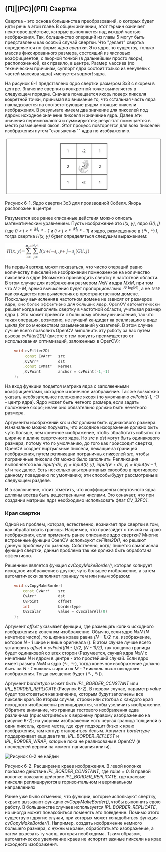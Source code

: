 ## (П]|(РС)|(РП) Свертка

Свертка - это основа большинства преобразований, о которых будет идти речь в этой главе. В общем значении, этот термин означает некоторое действие, которые выполняется над каждой частью изображения. Так, большинство операций из главы 5 могут быть представлены как особый случай свертки. Что "делает" свертка определяется по форме *ядра свертки*. Это ядро, по существу, только массив фиксированного размера, состоящий из числовых коэффициентов, с якорной точкой (в дальнейшем просто якорь), расположенной, как правило, в центре. Размер массива (по техническим причинам, суппорт ядра состоит только из ненулевых частей массива ядра) именуется *support* ядра.

На рисунок 6-1 представлено ядро свертки размером 3x3 с якорем в центре. Значение свертки в конкретной точке вычисляется в следующем порядке. Сначала помещается якорь поверх пикселя кокретной точки, принимая во внимание то, что остальная часть ядра накладывается на соответствующие рядом стоящие пиксели изображения. В результате имеем два значение для пикселей под ядром: исходное значение пикселя и значение ядра. Далее эти значения перемножаются и суммируются; результат помещается в место размещения якоря. Этот процесс повторяется для всех пикселей изображения путем "скольжения"" ядра по изображению.

![Рисунок 6-1 не найден](Images/Pic_6_1.jpg)

Рисунок 6-1. Ядро свертки 3x3 для производной Собеля. Якорь расположен в центре

Разумеется все ранее описанные действия можно описать математическим уравнением. Пусть изображение это *I(x, y)*, ядро *G(i, j)* (где *0 < i < * ![Формула 6-1 не найдена](Images/Frml_6_1.jpg) * - 1* и *0 < j < * ![Формула 6-2 не найдена](Images/Frml_6_2.jpg) * - 1*) и ядро, размещенное в *(![Формула 6-3 не найдена](Images/Frml_6_3.jpg), ![Формула 6-4 не найдена](Images/Frml_6_4.jpg))*, тогда свертка *H(x, y)* будет определяться следущим выражением:

![Формула 6-5 не найдена](Images/Frml_6_5.jpg)

На первый взгляд может показаться, что число операций равно количеству пикселей на изображении помноженное на количество пикселей в ядре (Возможно производить свертку в частотной области. В этом случае для изображения размером *NxN* и ядра *MxM*, при том что *N > M*, время вычисления будет пропорционально ![Формула 6-6 не найдена](Images/Frml_6_6.jpg), а не ![Формула 6-7 не найдена](Images/Frml_6_7.jpg) как ожидается при вычислениях в пространственном домене. Поскольку вычисления в частотном домене не зависят от размеров ядра, оно более эффективно для больших ядер. OpenCV автоматически решает когда выполнять свертку в частотной области, учитывая размер ядра.). Это может привести к большому объему вычислений, так что такая операция, возможно, не лучший кандидат на реализацию в виде цикла *for* со множеством разыменований указателей. В этом случае лучше всего позволить OpenCV выполнить эту работу за вас путем вызова *cvFilter2D()* (вместе с тем полуить преимущество от использования оптимизаций, заложенных в OpenCV):

```cpp
	void cvFilter2D(
		 const CvArr* 	src
		,CvArr* 		dst
		,const CvMat* 	kernel
		,CvPoint 		anchor = cvPoint(-1,-1)
	);
```

На вход функции подается матрика ядра с заполненными коэффициентами, исходное и конечное изображение. Так же возможно указать необязательное положение якоря (по умолчанию *cvPoint(-1, -1)* - центр ядра). Ядро может быть четного размера, если задать положение якоря; иначе оно обязательно должно быть нечетного размера.

Аргументы изображений *src* и *dst* должны быть одинакового размера. Изначально можно подумать, что исходное изображение должно быть чуть больше, чем конечное изображение, чтобы обработать избыток по ширине и длине сверточного ядра. Но *src* и *dst* могут быть одинакового размера, потому что по умолчанию, до того как происходит свертка, OpenCV создает виртуальные пиксели, лежащие за границей изображения, путем репликации пограничных пикселей *src*, чтобы пограничные пиксели *dst* можно было заполнить. Репликация выполняется как *input(-dx, y) = input(0, y)*, *input(w + dx, y) = input(w – 1, y)* и так далее. Есть несколько альтернативных способов в противовес данному поведению по умолчанию; эти способы будут рассмотрены в следующем разделе.

И в заключение, стоит отметить, что коэффициенты сверточного ядра должны всегда быть вещественными числами. Это означает, что при создании матрицы ядра необходимо использовать флаг *CV_32FC1*. 

### Края свертки

Одной из проблем, которая, естественно, возникает при свертки в том, как обрабатывать границы. Например, что произойдет с точкой на краю изображения, если применить ранее описанное ядро свертки? Многие встроенные функции OpenCV используют *cvFilter2D()*, но решают данную проблему по разному. Собственно, когда пишется самописная функция свертки, данная проблема так же должна быть обработана эффективно. 

Решением является функция *cvCopyMakeBorder()*, которая копирует исходное изображение в другое, чуть большее изображение, а затем автоматически заполняет границу тем или иным образом: 

```cpp
	void cvCopyMakeBorder(
		const CvArr* 	src
		CvArr* 			dst
		CvPoint 		offset
		int 			bordertype
		CvScalar 		value = cvScalarAll(0)
	);
```

Аргумент *offset* указывает функции, где размещать копию исходного изображения в конечном изображение. Обычно, если ядро *NxN* (*N* нечетное число), то ширина краев равна *(N - 1)/2*, т.е. изображение, которое *N - 1* шире и выше оригинала (). В этом случае лучше всего установить *offset = cvPoint((N - 1)/2, (N - 1)/2)*, так толщина границы будет одинаковой со всех сторон (Разумеется, случай ядра *NxN* с нечетным *N* и ядром в центре - это простейший случай. Если ядро имеет размер *NxM* и ядро (![Формула 6-8 не найдена](Images/Frml_6_8.jpg), ![Формула 6-9 не найдена](Images/Frml_6_9.jpg)), тогда конечное изображение должно быть на *N - 1* пиксель шире и на *M - 1* пиксель выше исходного изображения. Тогда смещение будет (![Формула 6-8 не найдена](Images/Frml_6_8.jpg), ![Формула 6-9 не найдена](Images/Frml_6_9.jpg))).

Аргумент *bordertype* может быть *IPL_BORDER_CONSTANT* или *IPL_BORDER_REPLICATE* (Рисунок 6-2). В первом случае, параметр *value* будет трактоваться как значение, которым будут заполнены все пиксели края. Во втором случае, строки или столбца с каждого края исходного изображения реплицируются, чтобы увеличить изображение. Обратите внимание, что граница тестового изображения едва различима (присмотритесь к к верхнему правому изображению на рисунке 6-2); на узорном изображении есть черная граница толщиной в один пиксель, кроме места, где круг подходит бизко к краю изображения, там контур становиться белым. Аргумент *bordertype* поддерживает еще два типа, *IPL_BORDER_REFLECT* и *IPL_BORDER_WRAP*, которые пока не реализованы в OpenCV (в последеней версии на момент написания книги).

![Рисунок 6-2 не найден](Images/Pic-6_2.jpg)

Рисунок 6-2. Расширение краев изображения. В левой колонке показано действие *IPL_BORDER_CONSTANT*, где *value = 0*. В правой колонке показано действие *IPL_BORDER_REPLICATE*, где краевые пиксели реплицируются в горизонтальном и вертикальном направлениях

Ранее уже было отмечено, что функции, которые используют свертку, скрыто вызывают функцию *cvCopyMakeBorder()*, чтобы выполнить свою работу. В большинстве случаев используется *IPL_BORDER_REPLICATE*, но иногда может понадобиться поменять это поведение. Помимо этого существуют другие случаи, при которых может понадобиться функция *cvCopyMakeBorder()*. Например, создать изображение немного большего размера, с нужным краем, обработать это изображение, а затем вырезать ту часть, которая необходима. Таким образом, автоматическое увеличение краев не испортит важные пиксели на крае исходного изображения.